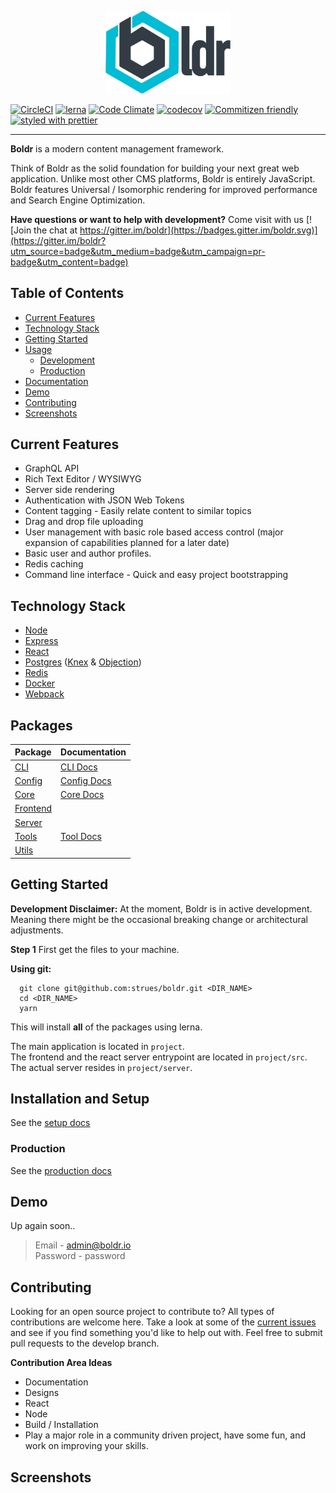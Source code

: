 
<p align="center"><img src="/docs/assets/boldr-text-logo.png" width="200"></p>

[![CircleCI](https://circleci.com/gh/strues/boldr.svg?style=svg)](https://circleci.com/gh/strues/boldr)
[![lerna](https://img.shields.io/badge/maintained%20with-lerna-cc00ff.svg)](https://lernajs.io/)
[![Code Climate](https://codeclimate.com/github/strues/boldr/badges/gpa.svg)](https://codeclimate.com/github/strues/boldr)   [![codecov](https://codecov.io/gh/strues/boldr/branch/master/graph/badge.svg)](https://codecov.io/gh/strues/boldr)  [![Commitizen friendly](https://img.shields.io/badge/commitizen-friendly-brightgreen.svg)](http://commitizen.github.io/cz-cli/) [![styled with prettier](https://img.shields.io/badge/styled_with-prettier-ff69b4.svg)](https://github.com/prettier/prettier)  


-------    

**Boldr** is a modern content management framework.

Think of Boldr as the solid foundation for building your next great web application. Unlike most other CMS platforms, Boldr is entirely JavaScript. Boldr features Universal / Isomorphic rendering for improved performance and Search Engine Optimization.


**Have questions or want to help with development?**
Come visit with us
[![Join the chat at https://gitter.im/boldr](https://badges.gitter.im/boldr.svg)](https://gitter.im/boldr?utm_source=badge&utm_medium=badge&utm_campaign=pr-badge&utm_content=badge)

## Table of Contents
- [Current Features](#current-features)
- [Technology Stack](#core-technologies)
- [Getting Started](#getting-started)
- [Usage](#usage)
  - [Development](#development)
  - [Production](#production)
- [Documentation](https://docs.boldr.io)
- [Demo](#demo)
- [Contributing](#contributing)
- [Screenshots](#screenshots)


## Current Features

* GraphQL API
* Rich Text Editor / WYSIWYG
* Server side rendering
* Authentication with JSON Web Tokens
* Content tagging - Easily relate content to similar topics
* Drag and drop file uploading
* User management with basic role based access control (major expansion of capabilities planned for a later date)
* Basic user and author profiles.
* Redis caching
* Command line interface - Quick and easy project bootstrapping


## Technology Stack

- [Node](https://github.com/nodejs/node)
- [Express](https://github.com/expressjs/express)
- [React](https://github.com/facebook/react)
- [Postgres](https://github.com/postgres/postgres) ([Knex](http://knexjs.org/) & [Objection](https://github.com/Vincit/objection.js/))
- [Redis](http://redis.io/)
- [Docker](https://github.com/docker/docker)
- [Webpack](https://github.com/webpack/webpack)

## Packages
| Package      | Documentation |
|:-------------|:---------------------------------------------|
| [CLI](/packages/cli) | [CLI Docs](/docs/pkgs/cli.md)    |
| [Config](/packages/config) | [Config Docs](/docs/pkgs/config.md)    |
| [Core](/packages/core) | [Core Docs](/docs/pkgs/core.md)    |
| [Frontend](/packages/frontend) |   |
| [Server](/packages/server) |    |
| [Tools](/packages/tools) | [Tool Docs](/docs/pkgs/tools.md)    |
| [Utils](/packages/utils) |  |

## Getting Started

**Development Disclaimer:** At the moment, Boldr is in active development. Meaning there might be the occasional breaking change or architectural adjustments. 

**Step 1**
First get the files to your machine.

**Using git:**  

```shell
  git clone git@github.com:strues/boldr.git <DIR_NAME>
  cd <DIR_NAME>
  yarn
```  

This will install **all** of the packages using lerna.

The main application is located in `project`.   
The frontend and the react server entrypoint are located in `project/src`.    
The actual server resides in `project/server`.
    



## Installation and Setup
 
See the [setup docs](docs/setup.md)     

### Production

See the [production docs](docs/production.md)


## Demo
Up again soon..

> Email - admin@boldr.io<br>
> Password - password

## Contributing

Looking for an open source project to contribute to? All types of contributions are welcome here. Take a look at some of the [current issues](https://github.com/strues/boldr/issues) and see if you find something you'd like to help out with. Feel free to submit pull requests to the develop branch.

**Contribution Area Ideas**

- Documentation
- Designs
- React
- Node
- Build / Installation
- Play a major role in a community driven project, have some fun, and work on improving your skills.


## Screenshots  



[cc-img]: https://codeclimate.com/github/strues/boldr/badges/gpa.svg
[cc-link]: https://codeclimate.com/github/strues/boldr

[coverage-link]: https://codeclimate.com/github/strues/boldr/coverage
[coverage-img]: https://codeclimate.com/github/strues/boldr/badges/coverage.svg
